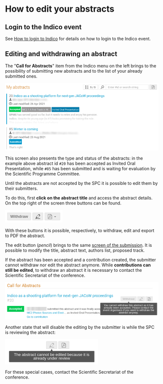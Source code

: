 # How to edit your abstracts

## Login to the Indico event

See [How to login to Indico](login.md) for details on how to login to the Indico event.

## Editing and withdrawing an abstract

The "**Call for Abstracts**" item from the Indico menu on the left brings to the possibility of submitting new abstracts and to the list of your already submitted ones.

![](img/myabstracts.png)

This screen also presents the type and status of the abstracts: in the example above abstract id `#20` has been accepted as Invited Oral Presentation, while `#85` has been submitted and is waiting for evaluation by the Scientific Programme Committee.

Until the abstracts are not accepted by the SPC it is possible to edit them by their submitters.

To do this, first **click on the abstract title** and access the abstract details. On the top right of the screen three buttons can be found. 

![](img/threebuttons.png)

With these buttons it is possible, respectively, to withdraw, edit and export to PDF the abstract.

The edit button (*pencil*) brings to the same [screen of the submission](submission.md). It is possible to modify the title, abstract text, authors list, proposed track.

If the abstract has been accepted and a contribution created, the submitter cannot withdraw nor edit the abstract anymore. While **contributions can still be edited**, to withdraw an abstract it is necessary to contact the Scientific Secretariat of the conference.

![](img/cannotwithdraw.png)

Another state that will disable the editing by the submitter is while the SPC is reviewing the abstract:

![](img/cannotedit.png)

For these special cases, contact the Scientific Secretariat of the conference.
